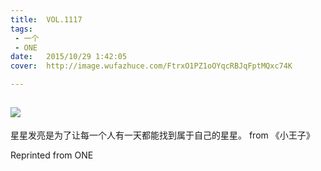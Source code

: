 ```yaml
---
title:	VOL.1117
tags:
 - 一个
 - ONE
date:	2015/10/29 1:42:05
cover:	http://image.wufazhuce.com/FtrxO1PZ1oOYqcRBJqFptMQxc74K

---
```

![](http://image.wufazhuce.com/FtrxO1PZ1oOYqcRBJqFptMQxc74K)
---

星星发亮是为了让每一个人有一天都能找到属于自己的星星。 from 《小王子》
 
Reprinted from ONE
